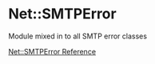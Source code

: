 # Net::SMTPError

Module mixed in to all SMTP error classes

[Net::SMTPError Reference](https://ruby-doc.org/stdlib-2.6/libdoc/net/smtp/rdoc/Net/SMTPError.html)
